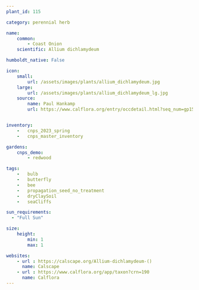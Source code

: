 ```yaml
---
plant_id: 115

category: perennial herb

name: 
    common:  
        - Coast Onion
    scientific: Allium dichlamydeum

humboldt_native: False

icon: 
    small: 
        url: /assets/images/plants/allium_dichlamydeum.jpg 
    large: 
        url: /assets/images/plants/allium_dichlamydeum_lg.jpg 
    source: 
        name: Paul Hankamp 
        url: https://www.calflora.org/entry/occdetail.html?seq_num=gp15806 


inventory: 
    -   cnps_2023_spring
    -   cnps_master_inventory

gardens: 
    cnps_demo:
        - redwood

tags:  
    -   bulb
    -   butterfly
    -   bee 
    -   propagation_seed_no_treatment
    -   dryClaySoil
    -   seaCliffs

sun_requirements:
  - "Full Sun"

size:
    height: 
        min: 1
        max: 1

websites:
    - url : https://calscape.org/Allium-dichlamydeum-()
      name: Calscape
    - url : https://www.calflora.org/app/taxon?crn=190
      name: Calflora
---
```


